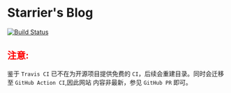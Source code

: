 # Starrier's Blog

[![Build Status](https://app.travis-ci.com/Starrier/starrier.github.io.svg?branch=master)](https://travis-ci.com/Starrier/starrier.github.io)

## **<font color=red>注意:</font>**

鉴于 `Travis CI`  已不在为开源项目提供免费的 `CI`，后续会重建目录。同时会迁移至 `GitHub Action CI`,因此网站 内容非最新，参见 `GitHub PR` 即可。
